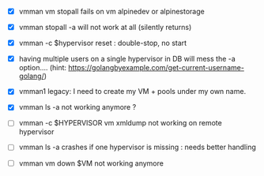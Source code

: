- [x] vmman vm stopall fails on vm alpinedev or alpinestorage
- [x] vmman stopall -a will not work at all (silently returns)
- [x] vmman -c $hypervisor reset : double-stop, no start
- [x] having multiple users on a single hypervisor in DB will mess the -a option.... (hint: https://golangbyexample.com/get-current-username-golang/)

- [x] vmman1 legacy: I need to create my VM + pools under my own name.

- [x] vmman ls -a not working anymore ?
- [ ] vmman -c $HYPERVISOR vm xmldump not working on remote hypervisor
- [ ] vmman ls -a crashes if one hypervisor is missing : needs better handling
- [ ] vmman vm down $VM not working anymore 